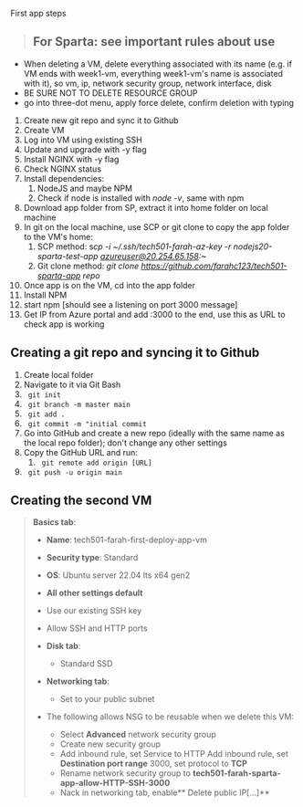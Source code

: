  First app steps

> ## For Sparta: see important rules about use

- When deleting a VM, delete everything associated with its name (e.g. if VM ends with week1-vm, everything week1-vm's name is associated with it), so vm, ip, network security group, network interface, disk
- BE SURE NOT TO DELETE RESOURCE GROUP
- go into three-dot menu, apply force delete, confirm deletion with typing

1. Create new git repo and sync it to Github
2. Create VM
3. Log into VM using existing SSH
4. Update and upgrade with -y flag
5. Install NGINX with -y flag
6. Check NGINX status
7. Install dependencies:
   1. NodeJS and maybe NPM
   2. Check if node is installed with *node -v*, same with npm
8. Download app folder from SP, extract it into home folder on local machine
9. In git on the local machine, use SCP or git clone to copy the app folder to the VM's home:
   1.  SCP method: s*cp -i ~/.ssh/tech501-farah-az-key -r nodejs20-sparta-test-app azureuser@20.254.65.158:~*
   2.  Git clone method: *git clone https://github.com/farahc123/tech501-sparta-app repo*
10. Once app is on the VM, cd into the app folder
11. Install NPM
12. start npm [should see a listening on port 3000 message]
13.  Get IP from Azure portal and add :3000 to the end, use this as URL to check app is working

## Creating a git repo and syncing it to Github

1. Create local folder
2. Navigate to it via Git Bash
3. <code> git init </code>
4. <code> git branch -m master main </code>
5. <code> git add . </code>
6. <code> git commit -m "initial commit </code>
7. Go into GitHub and create a new repo (ideally with the same name as the local repo folder); don't change any other settings
8. Copy the GitHub URL and run:
   1. <code> git remote add origin [URL] </code>
9. <code> git push -u origin main </code>

## Creating the second VM

> **Basics tab**: 
>   - **Name**: tech501-farah-first-deploy-app-vm
>   - **Security type**: Standard
>   - **OS**: Ubuntu server 22.04 lts x64 gen2
>   - **All other settings default**
>   - Use our existing SSH key
>   - Allow SSH and HTTP ports
> 
> - **Disk tab**:
>   - Standard SSD
> 
> - **Networking tab**:
>   -  Set to your  public subnet
  > - The following allows NSG to be reusable when we delete this VM:
  >      - Select **Advanced** network security group
  >     - Create new security group
  >      - Add inbound rule, set Service to HTTP 
  Add inbound rule, set **Destination port range** 3000, set protocol to **TCP** 
   >     - Rename network security group to **tech501-farah-sparta-app-allow-HTTP-SSH-3000**
>      - Nack in networking tab, enable** Delete public IP[...]**

